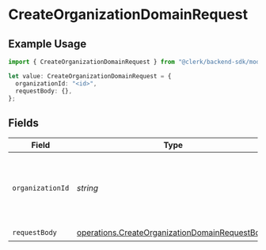 # CreateOrganizationDomainRequest

## Example Usage

```typescript
import { CreateOrganizationDomainRequest } from "@clerk/backend-sdk/models/operations";

let value: CreateOrganizationDomainRequest = {
  organizationId: "<id>",
  requestBody: {},
};
```

## Fields

| Field                                                                                                            | Type                                                                                                             | Required                                                                                                         | Description                                                                                                      |
| ---------------------------------------------------------------------------------------------------------------- | ---------------------------------------------------------------------------------------------------------------- | ---------------------------------------------------------------------------------------------------------------- | ---------------------------------------------------------------------------------------------------------------- |
| `organizationId`                                                                                                 | *string*                                                                                                         | :heavy_check_mark:                                                                                               | The ID of the organization where the new domain will be created.                                                 |
| `requestBody`                                                                                                    | [operations.CreateOrganizationDomainRequestBody](../../models/operations/createorganizationdomainrequestbody.md) | :heavy_check_mark:                                                                                               | N/A                                                                                                              |